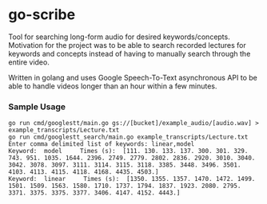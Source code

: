 # go-scribe

Tool for searching long-form audio for desired keywords/concepts. Motivation for the project was to be able to search recorded
lectures for keywords and concepts instead of having to manually search through the entire video.

 Written in golang and uses Google Speech-To-Text asynchronous API to be able to handle videos longer than an hour within a few minutes. 
 
 ### Sample Usage
 
 ``` 
 go run cmd/googlestt/main.go gs://[bucket]/example_audio/[audio.wav] > example_transcripts/Lecture.txt
 go run cmd/googlestt_search/main.go example_transcripts/Lecture.txt
 Enter comma delimited list of keywords: linear,model
 Keyword:  model     Times (s):  [111. 130. 133. 137. 300. 301. 329. 743. 951. 1035. 1644. 2396. 2749. 2779. 2802. 2836. 2920. 3010. 3040. 3042. 3078. 3097. 3111. 3114. 3115. 3118. 3385. 3448. 3496. 3501. 4103. 4113. 4115. 4118. 4168. 4435. 4503.]
 Keyword:  linear     Times (s):  [1350. 1355. 1357. 1470. 1472. 1499. 1501. 1509. 1563. 1580. 1710. 1737. 1794. 1837. 1923. 2080. 2795. 3371. 3375. 3375. 3377. 3406. 4147. 4152. 4443.]
